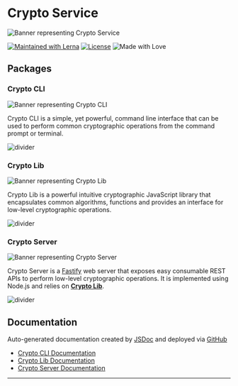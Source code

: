 # Crypto Service

![Banner representing Crypto Service][crypto service]

[![Maintained with Lerna](https://img.shields.io/badge/maintained%20with-lerna-blue?style=for-the-badge)](https://lerna.js.org/)
[![License](https://img.shields.io/badge/License-MIT-green.svg?style=for-the-badge&logo=)](https://opensource.org/licenses/MIT)
![Made with Love](https://raw.githubusercontent.com/sebastienrousseau/crypto-service/master/assets/made-with-love.svg)

## Packages

### Crypto CLI

![Banner representing Crypto CLI][crypto cli]

Crypto CLI is a simple, yet powerful, command line interface that can be used to
perform common cryptographic operations from the command prompt or terminal.

![divider][divider]

### Crypto Lib

![Banner representing Crypto Lib][crypto lib]

Crypto Lib is a powerful intuitive cryptographic JavaScript library that
encapsulates common algorithms, functions and provides an interface for
low-level cryptographic operations.

![divider][divider]

### Crypto Server

![Banner representing Crypto Server][crypto server]

Crypto Server is a [Fastify](https://www.fastify.io) web server that exposes
easy consumable REST APIs to perform low-level cryptographic operations. It is
implemented using Node.js and relies on [**Crypto Lib**](https://github.com/sebastienrousseau/crypto-service/tree/main/packages/crypto-lib).

![divider][divider]

## Documentation

Auto-generated documentation created by [JSDoc](https://github.com/jsdoc/jsdoc)
and deployed via [GitHub](https://github.com)

- [Crypto CLI Documentation]()
- [Crypto Lib Documentation]()
- [Crypto Server Documentation]()

***

[divider]: https://raw.githubusercontent.com/sebastienrousseau/crypto-service/master/assets/divider.svg "divider"

[crypto service]: https://raw.githubusercontent.com/sebastienrousseau/crypto-service/master/assets/crypto-service-logo.svg "crypto service"

[crypto cli]: https://raw.githubusercontent.com/sebastienrousseau/crypto-service/master/assets/crypto-cli-small.svg "crypto cli"

[crypto lib]: https://raw.githubusercontent.com/sebastienrousseau/crypto-service/master/assets/crypto-lib-small.svg "crypto lib"

[crypto server]: https://raw.githubusercontent.com/sebastienrousseau/crypto-service/master/assets/crypto-server-small.svg "crypto server"
